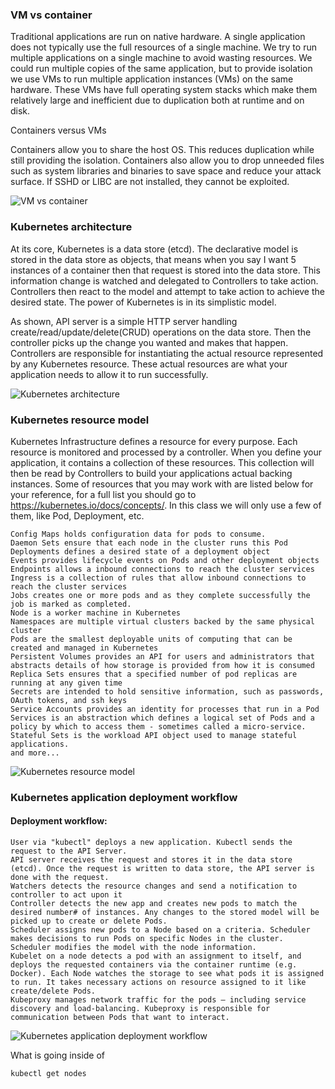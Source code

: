 
### VM vs container

Traditional applications are run on native hardware. A single application does not typically use the full resources of a single machine. We try to run multiple applications on a single machine to avoid wasting resources. We could run multiple copies of the same application, but to provide isolation we use VMs to run multiple application instances (VMs) on the same hardware. These VMs have full operating system stacks which make them relatively large and inefficient due to duplication both at runtime and on disk.

Containers versus VMs

Containers allow you to share the host OS. This reduces duplication while still providing the isolation. Containers also allow you to drop unneeded files such as system libraries and binaries to save space and reduce your attack surface. If SSHD or LIBC are not installed, they cannot be exploited.

![VM vs container](VMvsContainer.png)


### Kubernetes architecture

At its core, Kubernetes is a data store (etcd). The declarative model is stored in the data store as objects, that means when you say I want 5 instances of a container then that request is stored into the data store. This information change is watched and delegated to Controllers to take action. Controllers then react to the model and attempt to take action to achieve the desired state. The power of Kubernetes is in its simplistic model.

As shown, API server is a simple HTTP server handling create/read/update/delete(CRUD) operations on the data store. Then the controller picks up the change you wanted and makes that happen. Controllers are responsible for instantiating the actual resource represented by any Kubernetes resource. These actual resources are what your application needs to allow it to run successfully.

![Kubernetes architecture](kubernetes_arch.png)

### Kubernetes resource model

Kubernetes Infrastructure defines a resource for every purpose. Each resource is monitored and processed by a controller. When you define your application, it contains a collection of these resources. This collection will then be read by Controllers to build your applications actual backing instances. Some of resources that you may work with are listed below for your reference, for a full list you should go to https://kubernetes.io/docs/concepts/. In this class we will only use a few of them, like Pod, Deployment, etc.

    Config Maps holds configuration data for pods to consume.
    Daemon Sets ensure that each node in the cluster runs this Pod
    Deployments defines a desired state of a deployment object
    Events provides lifecycle events on Pods and other deployment objects
    Endpoints allows a inbound connections to reach the cluster services
    Ingress is a collection of rules that allow inbound connections to reach the cluster services
    Jobs creates one or more pods and as they complete successfully the job is marked as completed.
    Node is a worker machine in Kubernetes
    Namespaces are multiple virtual clusters backed by the same physical cluster
    Pods are the smallest deployable units of computing that can be created and managed in Kubernetes
    Persistent Volumes provides an API for users and administrators that abstracts details of how storage is provided from how it is consumed
    Replica Sets ensures that a specified number of pod replicas are running at any given time
    Secrets are intended to hold sensitive information, such as passwords, OAuth tokens, and ssh keys
    Service Accounts provides an identity for processes that run in a Pod
    Services is an abstraction which defines a logical set of Pods and a policy by which to access them - sometimes called a micro-service.
    Stateful Sets is the workload API object used to manage stateful applications.
    and more...



![Kubernetes resource model](container-pod-node-master-relationship.jpg)


### Kubernetes application deployment workflow

#### Deployment workflow:

    User via "kubectl" deploys a new application. Kubectl sends the request to the API Server.
    API server receives the request and stores it in the data store (etcd). Once the request is written to data store, the API server is done with the request.
    Watchers detects the resource changes and send a notification to controller to act upon it
    Controller detects the new app and creates new pods to match the desired number# of instances. Any changes to the stored model will be picked up to create or delete Pods.
    Scheduler assigns new pods to a Node based on a criteria. Scheduler makes decisions to run Pods on specific Nodes in the cluster. Scheduler modifies the model with the node information.
    Kubelet on a node detects a pod with an assignment to itself, and deploys the requested containers via the container runtime (e.g. Docker). Each Node watches the storage to see what pods it is assigned to run. It takes necessary actions on resource assigned to it like create/delete Pods.
    Kubeproxy manages network traffic for the pods – including service discovery and load-balancing. Kubeproxy is responsible for communication between Pods that want to interact.


![Kubernetes application deployment workflow](app_deploy_workflow.png)


What is going inside of

```console
kubectl get nodes
```













